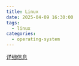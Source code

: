 ```yaml
---
title: Linux
date: 2025-04-09 16:30:00
tags:
  - linux
categories:
  - operating-system
---
```


[详细信息](https://em.rewi.xyz/OS/)
